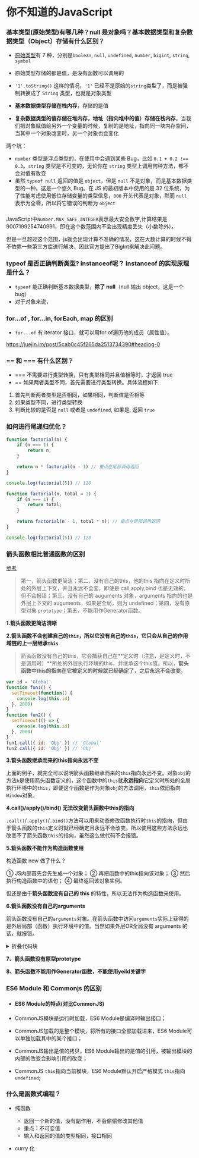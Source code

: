 

# 你不知道的JavaScript

### 基本类型(原始类型)有哪几种？null 是对象吗？基本数据类型和复杂数据类型（Object）存储有什么区别？

- [原始类型](https://developer.mozilla.org/zh-CN/docs/Web/JavaScript/Data_structures)有 7 种，分别是`boolean`, `null`, `undefined`, `number`, `bigint`, `string`, `symbol`

- 原始类型存储的都是值，是没有函数可以调用的
- `'1'.toString()` 这样的情况，`'1'` 已经不是原始的`string`类型了，而是被强制转换成了 `String` 类型，也就是对象类型
- **基本数据类型存储在栈内存**，存储的是值
- **复杂数据类型的值存储在堆内存，地址（指向堆中的值）存储在栈内存**。当我们把对象赋值给另外一个变量的时候，复制的是地址，指向同一块内存空间，当其中一个对象改变时，另一个对象也会变化

两个坑：

-  `number` 类型是浮点类型的，在使用中会遇到某些 Bug，比如 `0.1 + 0.2 !== 0.3`。`string` 类型是不可变的，无论你在 `string` 类型上调用何种方法，都不会对值有改变
- 虽然 `typeof null` 返回的值是 `object`，但是 `null` 不是对象，而是基本数据类型的一种。这是一个悠久 Bug。在 JS 的最初版本中使用的是 32 位系统，为了性能考虑使用低位存储变量的类型信息，`000` 开头代表是对象，然而 `null` 表示为全零，所以将它错误的判断为 `object` 

### 

JavaScript中`Number.MAX_SAFE_INTEGER`表示最大安全数字,计算结果是9007199254740991，即在这个数范围内不会出现精度丢失（小数除外）。

但是一旦超过这个范围，js就会出现计算不准确的情况，这在大数计算的时候不得不依靠一些第三方库进行解决，因此官方提出了BigInt来解决此问题。



### typeof 是否正确判断类型? instanceof呢？ instanceof 的实现原理是什么？

- `typeof` 能正确判断基本数据类型，**除了 null**（null 输出 object，这是一个bug）
- 对于对象来说，



### for...of , for...in, forEach, map 的区别

- `for...of` 有 iterator 接口，就可以用for of遍历他的成员（属性值）。

https://juejin.im/post/5cab0c45f265da2513734390#heading-0



### == 和 === 有什么区别？

- === 不需要进行类型转换，只有类型相同并且值相等时，才返回 true
- == 如果两者类型不同，首先需要进行类型转换。具体流程如下

1. 首先判断两者类型是否相同，如果相同，判断值是否相等
2. 如果类型不同，进行类型转换
3. 判断比较的是否是 `null` 或者是 `undefined`, 如果是, 返回 `true`

### 如何进行尾递归优化？

```javascript
function factorial(n) {
    if (n === 1) {
        return n;
    }

    return n * factorial(n - 1) // 重点在尾部调用返回
}

console.log(factorial(5)) // 120
```

```javascript
function factorial(n, total = 1) {
    if (n === 1) {
        return total;
    }
    
    return factorial(n - 1, total * n); // 重点在尾部调用返回
}

console.log(factorial(5)) // 120
```



### 箭头函数相比普通函数的区别

[参考](https://juejin.im/post/5c979300e51d456f49110bf0#heading-4)

> 第一，箭头函数更简洁；第二，没有自己的this，他的this 指向在定义时所处的外层上下文，并且永远不会变，即使是 call,apply,bind 也是无效的，但不会报错；第三，没有自己的 auguments 对象，arguments 指向的也是外层上下文的 auguments，如果是全局，则为 undefined；第四，没有原型对象 `prototype`；第五，不能用作Generator函数。

**1.箭头函数更简洁清晰**

**2.箭头函数不会创建自己的`this`，所以它没有自己的`this`，它只会从自己的作用域链的上一层继承`this`**

> 箭头函数没有自己的this，它会捕获自己在**定义时（注意，是定义时，不是调用时）**所处的外层执行环境的this，并继承这个this值。所以，**箭头函数中this的指向在它被定义的时候就已经确定了，之后永远不会改变**。

```javascript
var id = 'Global'
function fun1() {
  setTimeout(function() {
    console.log(this.id)
  }, 2000)
}
function fun2() {
  setTimeout(() => {
    console.log(this.id)
  }, 2000)
}
fun1.call({ id: 'Obj' }) // 'Global'
fun2.call({ id: 'Obj' }) // 'Obj'
```

**3.箭头函数继承而来的this指向永远不变**

上面的例子，就完全可以说明箭头函数继承而来的`this`指向永远不变。对象`obj`的方法`b`是使用箭头函数定义的，这个函数中的`this`就**永远指向**它定义时所处的全局执行环境中的`this`，即便这个函数是作为对象`obj`的方法调用，`this`依旧指向`Window`对象。

**4.call()/apply()/bind() 无法改变箭头函数中this的指向**

`.call()`/`.apply()`/`.bind()`方法可以用来动态修改函数执行时`this`的指向，但由于箭头函数的`this`定义时就已经确定且永远不会改变。所以使用这些方法永远也改变不了箭头函数`this`的指向，虽然这么做代码不会报错。

**5.箭头函数不能作为构造函数使用**

构造函数 new 做了什么？

① JS内部首先会先生成一个对象； ② 再把函数中的this指向该对象； ③ 然后执行构造函数中的语句； ④ 最终返回该对象实例。

但还是由于**箭头函数没有自己的 this** 的特性，所以无法作为构造函数来使用。

**6.箭头函数没有自己的arguments**

箭头函数没有自己的`arguments`对象。在箭头函数中访问`arguments`实际上获得的是外层局部（函数）执行环境中的值。当然如果外层OR全局没有 arguments 的话，就报错。

<details>
  <summary>折叠代码块</summary>
  <pre><code> 
// 例子一
let fun = (val) => {
    console.log(val);   // 111
    // 下面一行会报错
    // Uncaught ReferenceError: arguments is not defined
    // 因为外层全局环境没有arguments对象
    console.log(arguments); 
};
fun(111);
// 例子二
function outer(val1, val2) {
    let argOut = arguments;
    console.log(argOut);    // ①
    let fun = () => {
        let argIn = arguments;
        console.log(argIn);     // ②
        console.log(argOut === argIn);  // ③
    };
    fun();
}
outer(111, 222);
  </code></pre>
</details>

**7、箭头函数没有原型prototype**

**8、箭头函数不能用作Generator函数，不能使用yeild关键字**



### ES6 Module 和 Commonjs 的区别

- #### ES6 Module的特点(对比CommonJS)

- CommonJS模块是运行时加载，ES6 Module是编译时输出接口；
- CommonJS加载的是整个模块，将所有的接口全部加载进来，ES6 Module可以单独加载其中的某个接口；
- CommonJS输出是值的拷贝，ES6 Module输出的是值的引用，被输出模块的内部的改变会影响引用的改变；
- CommonJS `this`指向当前模块，ES6 Module默认开启严格模式 `this`指向`undefined`;



### 什么是函数式编程？

- 纯函数
  - 返回一个新的值，没有副作用，不会偷偷修改其他值
  - 重点：不可变值
  - 输入和返回的值的类型相同，接口相同

- curry 化

